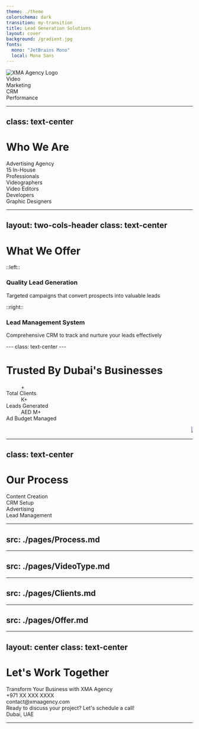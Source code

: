 ```yaml
---
theme: ./theme
colorschema: dark
transition: my-transition
title: Lead Generation Solutions
layout: cover
background: /gradient.jpg
fonts:
  mono: "JetBrains Mono"
  local: Mona Sans
---
```


<!-- Global state setup -->
<script setup>
import { ref, onMounted, provide } from 'vue'

const clientName = ref("")
const companyName = ref("")

onMounted(() => {
  const urlParams = new URLSearchParams(window.location.search)
  clientName.value = urlParams.get('name') || ''
  companyName.value = urlParams.get('company') || ''
  
  // Make these values available to other slides
  provide('clientName', clientName)
  provide('companyName', companyName)
})
</script>

<div class="flex flex-col items-center justify-center h-full">
    <!-- Logo -->
    <div
        v-motion
        :initial="{ filter: 'blur(12px)', opacity: 0 }"
        :enter="{ filter: 'blur(0px)', opacity: 1 }"
        :duration="300"
        class="mb-8"
    >
        <img src="/logo.svg" alt="XMA Agency Logo" class="h-24 w-auto" />
    </div>
    <!-- Personalized Welcome -->
    <div
    v-motion
    :initial="{ filter: 'blur(12px)', opacity: 0 }"
    :enter="{ filter: 'blur(0px)', opacity: 1, transition: { delay: 200 } }"
    :duration="300"
    class="text-5xl font-bold mb-4 text-center"
    >
    <template v-if="clientName">
    <HyperText :text="`Welcome, ${clientName}`" duration="2000" />
    </template>
    <template v-else>
    Welcome to XMA Agency
    </template>
</div>
<!-- Company specific message -->
<div
    v-if="companyName"
    v-motion
    :initial="{ filter: 'blur(12px)', opacity: 0 }"
    :enter="{ filter: 'blur(0px)', opacity: 1, transition: { delay: 400 } }"
    class="text-2xl mb-8 text-red-200"
>
    <HyperText :text="`Let\'s transform ${companyName}\'s digital presence`"  duration="2000" />
</div>
<!-- Service icons with Lucide -->
<div class="flex gap-12 mt-12">
    <div 
        v-motion
        :initial="{ filter: 'blur(12px)', opacity: 0, y: 20 }"
        :enter="{ filter: 'blur(0px)', opacity: 1, y: 0, transition: { delay: 200 } }"
        :duration="500"
        class="text-center"
    >
        <div class="mb-3 p-4 bg-white/20 rounded-full">
            <lucide-video class="w-8 h-8" />
        </div>
        <div>Video</div>
    </div>
    <div 
        v-motion
        :initial="{ filter: 'blur(12px)', opacity: 0, y: 20 }"
        :enter="{ filter: 'blur(0px)', opacity: 1, y: 0, transition: { delay: 400 } }"
        :duration="500"
        class="text-center"
    >
        <div class="mb-3  p-4 bg-white/20 rounded-full ">
            <lucide-bar-chart3 class="w-8 h-8" />
        </div>
        <div>Marketing</div>
    </div>
    <div 
        v-motion
        :initial="{ filter: 'blur(12px)', opacity: 0, y: 20 }"
        :enter="{ filter: 'blur(0px)', opacity: 1, y: 0, transition: { delay: 600 } }"
        :duration="500"
        class="text-center"
    >
        <div class="mb-3  p-4 bg-white/20 rounded-full ">
            <lucide-bot class="w-8 h-8" />
        </div>
        <div>CRM</div>
    </div>
    <div 
        v-motion
        :initial="{ filter: 'blur(12px)', opacity: 0, y: 20 }"
        :enter="{ filter: 'blur(0px)', opacity: 1, y: 0, transition: { delay: 800 } }"
        :duration="500"
        class="text-center"
    >
        <div class="mb-3  p-4 bg-white/20 rounded-full ">
            <lucide-zap class="w-8 h-8" />
        </div>
        <div>Performance</div>
    </div>
</div>
</div>

<!-- Style adjustments -->
<style>
.slidev-layout.cover {
  background: linear-gradient(to bottom right, #1a237e, #311b92);
  color: white;
}
</style>
---
class: text-center
---

# Who We Are

<div class="relative h-full -mt-10">
  <!-- Section 1: Advertising Agency -->
  <div class="absolute top-1/2 -translate-y-1/2 left-1/2 transform -translate-x-1/2" v-click.hide="1">
    <div
      v-motion
      :initial="{ filter: 'blur(12px)', opacity: 0, scale: 0.8 }"
      :enter="{ filter: 'blur(0px)', opacity: 1, scale: 1 }"
      class="text-center text-4xl font-bold bg-gradient-to-r leading-[50px] from-red-600 to-red-500 bg-clip-text text-transparent"
    >
      Advertising Agency
    </div>
  </div>

  <!-- Section 2: In-House Team (Two-Column Layout) -->
  <div class="absolute top-1/2 -translate-y-1/2 left-1/2 transform -translate-x-1/2 w-full max-w-4xl">
    <div class="flex flex-col md:flex-row gap-12 justify-center items-center">
      <!-- Left Column: Team Label -->
      <div class="flex-1">
        <div
          v-click="1"
          v-motion
          :initial="{ filter: 'blur(12px)', opacity: 0, scale: 0.8 }"
          :enter="{ filter: 'blur(0px)', opacity: 1, scale: 1 }"
          class="text-3xl font-bold text-center"
        >
          <span class="text-red-600">15</span> In-House<br/>Professionals
        </div>
      </div>
      <!-- Right Column: Team Members -->
      <div class="flex-1 space-y-6">
        <div
          v-click="2"
          v-motion
          :initial="{ filter: 'blur(12px)', opacity: 0, x: 50 }"
          :enter="{ filter: 'blur(0px)', opacity: 1, x: 0 }"
          class="flex items-center gap-3 p-3 bg-zinc-900/50 rounded-lg backdrop-blur-sm transform hover:scale-105 border border-zinc-800 hover:border-red-600/50"
        >
          <lucide-video class="w-6 h-6 text-red-500"/>
          <span class="text-lg">Videographers</span>
        </div>
        <div
          v-click="3"
          v-motion
          :initial="{ filter: 'blur(12px)', opacity: 0, x: 50 }"
          :enter="{ filter: 'blur(0px)', opacity: 1, x: 0 }"
          class="flex items-center gap-3 p-3 bg-zinc-900/50 rounded-lg backdrop-blur-sm transform hover:scale-105 border border-zinc-800 hover:border-red-600/50"
        >
          <lucide-clapperboard class="w-6 h-6 text-red-500"/>
          <span class="text-lg">Video Editors</span>
        </div>
        <div
          v-click="4"
          v-motion
          :initial="{ filter: 'blur(12px)', opacity: 0, x: 50 }"
          :enter="{ filter: 'blur(0px)', opacity: 1, x: 0 }"
          class="flex items-center gap-3 p-3 bg-zinc-900/50 rounded-lg backdrop-blur-sm transform hover:scale-105 border border-zinc-800 hover:border-red-600/50"
        >
          <lucide-code-2 class="w-6 h-6 text-red-500"/>
          <span class="text-lg">Developers</span>
        </div>
        <div
          v-click="5"
          v-motion
          :initial="{ filter: 'blur(12px)', opacity: 0, x: 50 }"
          :enter="{ filter: 'blur(0px)', opacity: 1, x: 0 }"
          class="flex items-center gap-3 p-3 bg-zinc-900/50 rounded-lg backdrop-blur-sm transform hover:scale-105 border border-zinc-800 hover:border-red-600/50"
        >
          <lucide-palette class="w-6 h-6 text-red-500"/>
          <span class="text-lg">Graphic Designers</span>
        </div>
      </div>
    </div>
  </div>
</div>

---
layout: two-cols-header
class: text-center
---

<h1 class="text-center text-4xl font-bold bg-gradient-to-r from-red-600 to-red-500 bg-clip-text text-transparent">What We Offer</h1>

::left::
<div class="flex-1 px-8">
    <div
        v-click
        v-motion
        :initial="{ filter: 'blur(12px)', opacity: 0, y: 20 }"
        :enter="{ filter: 'blur(0px)', opacity: 1, y: 0 }"
        class="p-6 bg-zinc-900/50 rounded-xl backdrop-blur-sm border border-zinc-800 hover:border-red-600/50 shadow-lg"
    >
        <div class="flex flex-col items-center gap-4">
            <lucide-target class="w-12 h-12 text-red-500"/>
            <h3 class="text-xl font-semibold">Quality Lead Generation</h3>
            <p class="text-sm text-zinc-400">Targeted campaigns that convert prospects into valuable leads</p>
        </div>
    </div>
</div>

::right::
<div class="flex-1 px-8">
    <div
        v-click
        v-motion
        :initial="{ filter: 'blur(12px)', opacity: 0, y: 20 }"
        :enter="{ filter: 'blur(0px)', opacity: 1, y: 0, transition: { delay: 200 } }"
        class="p-6 bg-zinc-900/50 rounded-xl backdrop-blur-sm border border-zinc-800 hover:border-red-600/50 shadow-lg"
    >
        <div class="flex flex-col items-center gap-4">
            <lucide-settings class="w-12 h-12 text-red-500"/>
            <h3 class="text-xl font-semibold">Lead Management System</h3>
            <p class="text-sm text-zinc-400">Comprehensive CRM to track and nurture your leads effectively</p>
        </div>
    </div>
</div>
---
class: text-center
---

# Trusted By Dubai's Businesses
<div 
  v-motion
  :initial="{ opacity: 0, y: 100 }"
  :enter="{ opacity: 1, y: 0 }"
  :exit="{ opacity: 1, y: 0 }"
  class="mx-auto max-w-screen-xl px-4 py-8 sm:px-6 sm:py-12 lg:px-8"
>
    <dl class="grid grid-cols-1 gap-8 sm:mt-8 sm:grid-cols-2 lg:grid-cols-3">
        <div 
          v-motion
          :initial="{ filter: 'blur(12px)', opacity: 0, scale: 0.8 }"
          :enter="{ filter: 'blur(0px)', opacity: 1, scale: 1, transition: { delay: 200 } }"
          class="flex flex-col px-4 py-8 text-center bg-zinc-900/50 rounded-xl border border-zinc-800 hover:border-red-600/50"
        >
            <dd class="text-2xl font-extrabold text-red-600 md:text-5xl mb-4">
                <Ticker :value="50" :decimalPlaces="0" />+
            </dd>
            <dt class="text-lg font-medium text-zinc-400">Total Clients</dt>
        </div>
        <div 
          v-motion
          :initial="{ filter: 'blur(12px)', opacity: 0, scale: 0.8 }"
          :enter="{ filter: 'blur(0px)', opacity: 1, scale: 1, transition: { delay: 400 } }"
          class="flex flex-col px-4 py-8 text-center bg-zinc-900/50 rounded-xl border border-zinc-800 hover:border-red-600/50"
        >
            <dd class="text-2xl font-extrabold text-red-600 md:text-5xl mb-4">
                <Ticker :value="30" decimalPlaces="0" />K+
            </dd>
            <dt class="text-lg font-medium text-zinc-400">Leads Generated</dt>
        </div>
        <div 
          v-motion
          :initial="{ filter: 'blur(12px)', opacity: 0, scale: 0.8 }"
          :enter="{ filter: 'blur(0px)', opacity: 1, scale: 1, transition: { delay: 600 } }"
          class="flex flex-col px-4 py-8 text-center bg-zinc-900/50 rounded-xl border border-zinc-800 hover:border-red-600/50"
        >
            <dd class="text-2xl font-extrabold text-red-600 md:text-5xl mb-4">
                AED <Ticker :value="3" decimalPlaces="0" />M+
            </dd>
            <dt class="text-lg font-medium text-zinc-400">Ad Budget Managed</dt>
        </div>
    </dl>
</div>

<div 
  v-motion
  :initial="{ opacity: 0 }"
  :enter="{ opacity: 1, transition: { delay: 800 } }"
  class="relative mt-8"
>
    <Marquee
        class="[--duration:20s]"
    >
        <img src="/packman_Logo.jpg" class="h-12 mx-4 duration-300" />
        <img src="/packman_Logo.jpg" class="h-12 mx-4 duration-300" />
        <img src="/packman_Logo.jpg" class="h-12 mx-4 duration-300" />
        <img src="/packman_Logo.jpg" class="h-12 mx-4 duration-300" />
        <img src="/packman_Logo.jpg" class="h-12 mx-4 duration-300" />
        <img src="/packman_Logo.jpg" class="h-12 mx-4 duration-300" />
        <img src="/packman_Logo.jpg" class="h-12 mx-4 duration-300" />
    </Marquee>
    <div class="pointer-events-none absolute inset-y-0 left-0 w-1/3 bg-gradient-to-r from-[#0f0f0f] dark:from-background" />
    <div class="pointer-events-none absolute inset-y-0 right-0 w-1/3 bg-gradient-to-l from-[#0f0f0f] dark:from-background" />
</div>

---
class: text-center
---

# Our Process

<style>
.scale-step {
    @apply rounded-lg p-6 transform transition duration-500 hover:scale-105

}

</style>

<div class="grid mt-32 grid-cols-4 gap-4 text-center">
    <div v-click class="scale-step bg-blue-950/40">
        <lucide-video class="w-12 h-12 text-blue-500" />
        <p style="margin: 0" class="text-lg font-bold text-blue-500">Content Creation</p>
    </div>
    <div v-click class="scale-step bg-green-950/40">
        <lucide-layout-dashboard class="w-12 h-12 text-green-500" />
        <p style="margin: 0" class="text-lg font-bold text-green-500">CRM Setup</p>
    </div>
    <div v-click class="scale-step bg-yellow-950/40">
        <mdi-bullhorn class="w-12 h-12 text-yellow-500" />
        <p style="margin: 0" class="text-lg font-bold text-yellow-500">Advertising</p>
    </div>
    <div v-click class="scale-step bg-red-950/40">
        <mdi-account-convert class="w-12 h-12 text-red-500" />
        <p style="margin: 0" class="text-lg font-bold text-red-500">Lead Management</p>
    </div>
</div>

---
src: ./pages/Process.md
---

---
src: ./pages/VideoType.md
---

---
src: ./pages/Clients.md
---

---
src: ./pages/Offer.md
---

---
layout: center
class: text-center
---

<div class="flex flex-col items-center justify-center gap-8">
  <div
    v-motion
    :initial="{ filter: 'blur(12px)', opacity: 0, y: -50 }"
    :enter="{ filter: 'blur(0px)', opacity: 1, y: 0 }"
  >
    <h1 class="text-6xl font-bold bg-gradient-to-r from-red-600 to-red-500 bg-clip-text text-transparent mb-2">
      Let's Work Together
    </h1>
  </div>

  <div
    v-motion
    :initial="{ filter: 'blur(12px)', opacity: 0 }"
    :enter="{ filter: 'blur(0px)', opacity: 1, transition: { delay: 200 } }"
    class="flex flex-col items-center gap-6"
  >
    <div class="text-2xl text-zinc-400">Transform Your Business with XMA Agency</div>
    <div class="flex items-center gap-8 mt-4">
      <div class="flex items-center gap-2">
        <lucide-phone class="w-6 h-6 text-red-500" />
        <span>+971 XX XXX XXXX</span>
      </div>
      <div class="flex items-center gap-2">
        <lucide-mail class="w-6 h-6 text-red-500" />
        <span>contact@xmaagency.com</span>
      </div>
    </div>
  </div>

  <div 
    v-motion
    :initial="{ opacity: 0, y: 50 }"
    :enter="{ opacity: 1, y: 0, transition: { delay: 400 } }"
    class="mt-8 p-4 bg-zinc-900/50 rounded-xl border border-zinc-800 backdrop-blur-sm"
  >
    <div class="text-xl">
      Ready to discuss your project? Let's schedule a call!
    </div>
  </div>

  <div 
    v-motion
    :initial="{ opacity: 0 }"
    :enter="{ opacity: 1, transition: { delay: 600 } }"
    class="absolute bottom-8 flex items-center gap-2 text-zinc-500"
  >
    <lucide-map-pin class="w-5 h-5" />
    <span>Dubai, UAE</span>
  </div>
</div>

---
